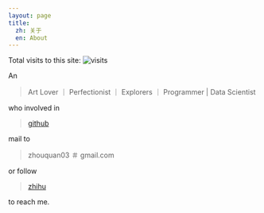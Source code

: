 ```yaml
---
layout: page
title:
  zh: 关于
  en: About
---
```


Total visits to this site: ![visits](https://hitcounter.pythonanywhere.com/count/tag.svg?url=https%3A%2F%2Finnovation-geeks.github.io%2Fassets%2Fimg%2Fsample%2Fgithub.png)


An
> Art Lover ｜ Perfectionist ｜ Explorers ｜ Programmer | Data Scientist

who involved in
> [github](https://github.com/zhouquan03)

mail to
> zhouquan03 ＃ gmail.com

or follow
> [zhihu](https://www.zhihu.com/people/zhouquan03)

to reach me.
